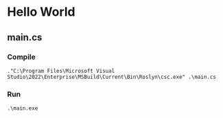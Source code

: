 <!-- write Hello World in bolded text -->
# Hello World


## main.cs

### Compile
```
."C:\Program Files\Microsoft Visual Studio\2022\Enterprise\MSBuild\Current\Bin\Roslyn\csc.exe" .\main.cs
```

### Run
```
.\main.exe  
 ```


